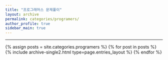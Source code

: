 ```yaml
---
title: "프로그래머스 문제풀이"
layout: archive
permalink: categories/programers/
author_profile: true
sidebar_main: true
---
```


***

{% assign posts = site.categories.programers %}
{% for post in posts %} {% include archive-single2.html type=page.entries_layout %} {% endfor %}